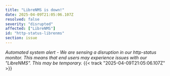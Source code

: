 ```yaml
---
title: "LibreNMS is down!"
date: 2025-04-09T21:05:06.107Z
resolved: false
severity: "disrupted"
affected: ["LibreNMS"]
id: "http-status-librenms"
section: issue
---
```


**Automated system alert* - We are sensing a disruption in our http-status monitor. This means that end users may experience issues with our "LibreNMS". This may be temporary.* {{< track "2025-04-09T21:05:06.107Z" >}}

